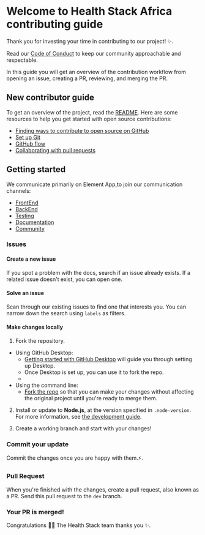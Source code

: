 # Welcome to Health Stack Africa contributing guide <!-- omit in toc -->

Thank you for investing your time in contributing to our project! :sparkles:.

Read our [Code of Conduct](./CODE_OF_CONDUCT.md) to keep our community approachable and respectable.

In this guide you will get an overview of the contribution workflow from opening an issue, creating a PR, reviewing, and merging the PR.


## New contributor guide

To get an overview of the project, read the [README](README.md). Here are some resources to help you get started with open source contributions:

- [Finding ways to contribute to open source on GitHub](https://docs.github.com/en/get-started/exploring-projects-on-github/finding-ways-to-contribute-to-open-source-on-github)
- [Set up Git](https://docs.github.com/en/get-started/quickstart/set-up-git)
- [GitHub flow](https://docs.github.com/en/get-started/quickstart/github-flow)
- [Collaborating with pull requests](https://docs.github.com/en/github/collaborating-with-pull-requests)


## Getting started
We communicate primarily on Element App,to join our communication channels:
- [FrontEnd](https://app.element.io/?pk_vid=3f157f5446ab587516795593456a7507#/room/#HSA_Community:matrix.org)
- [BackEnd](https://app.element.io/?pk_vid=3f157f5446ab587516795593456a7507#/room/#BackEnd:matrix.org)
- [Testing](https://app.element.io/?pk_vid=3f157f5446ab587516795593456a7507#/room/#HSA_Testing:matrix.org)
- [Documentation](https://app.element.io/?pk_vid=3f157f5446ab587516795593456a7507#/room/#Documentation:matrix.org)
- [Community](https://app.element.io/?pk_vid=3f157f5446ab587516795593456a7507#/room/#HSA_Community:matrix.org)

### Issues

#### Create a new issue

If you spot a problem with the docs, search if an issue already exists. If a related issue doesn't exist, you can open one.

#### Solve an issue

Scan through our existing issues to find one that interests you. You can narrow down the search using `labels` as filters. 

#### Make changes locally

1. Fork the repository.
- Using GitHub Desktop:
  - [Getting started with GitHub Desktop](https://docs.github.com/en/desktop/installing-and-configuring-github-desktop/getting-started-with-github-desktop) will guide you through setting up Desktop.
  - Once Desktop is set up, you can use it to fork the repo.
  - 
- Using the command line:
  - [Fork the repo](https://docs.github.com/en/github/getting-started-with-github/fork-a-repo#fork-an-example-repository) so that you can make your changes without affecting the original project until you're ready to merge them.

2. Install or update to **Node.js**, at the version specified in `.node-version`. For more information, see [the development guide](contributing/development.md).

3. Create a working branch and start with your changes!

### Commit your update

Commit the changes once you are happy with them.:zap:.

### Pull Request

When you're finished with the changes, create a pull request, also known as a PR. Send this pull request to the `dev` branch.

### Your PR is merged!

Congratulations :tada::tada: The Health Stack team thanks you :sparkles:.
